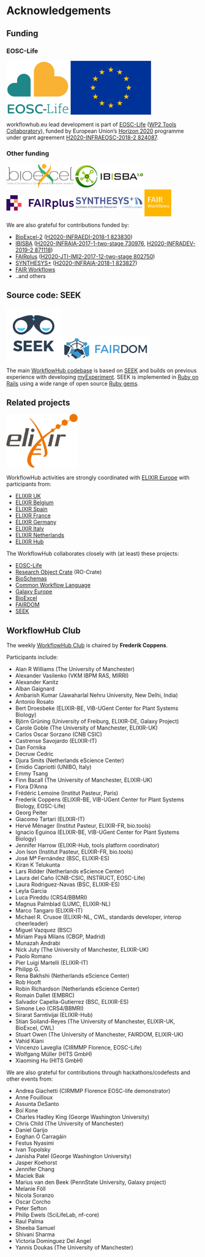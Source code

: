 # Acknowledgements

## Funding

<!-- NOTE: Always update list below AND section on the index.md page -->

### EOSC-Life

<p>
  <a title="EOSC-Life" href="https://www.eosc-life.eu/"><img src="/logo/eosc-life.svg" style="max-height: 10em; max-width: 45%" alt="EOSC-Life" /></a>
  <a rel="http://schema.org/funding" title="H2020-INFRAEOSC-2018-2 824087" href="https://cordis.europa.eu/project/id/824087"><img src="/logo/Flag_of_Europe.svg" style="max-height: 10em; max-width: 45%" alt="EU" /></a>
</p>

workflowhub.eu lead development is part of [EOSC-Life](https://www.eosc-life.eu/) ([WP2 Tools Collaboratory](https://github.com/eosc-life/tools-collaboratory-roadmap)), funded by European Union’s [Horizon 2020](https://ec.europa.eu/programmes/horizon2020/) programme under grant agreement [H2020-INFRAEOSC-2018-2 824087](https://cordis.europa.eu/project/id/824087).  

### Other funding

<p class="logos">
  <a title="BioExcel2" href="https://bioexcel.eu/"><img src="/logo/BioExcel_logo_payoff_cropped.svg" style="max-height: 5em; max-width: 35%; vertical-align: middle" alt="BioExcel" /></a>
  <a title="IBISBA" href="https://www.ibisba.eu/"><img src="/logo/ibisba-logo.png" style="max-height: 5em; max-width: 35%; vertical-align: middle" alt="IBISBA" /></a>
  <a title="FAIRplus" href="https://fairplus-project.eu/"><img src="/logo/fairplus-logo.png" style="max-height: 5em; max-width: 35%; vertical-align: middle" alt="FAIRplus" /></a>
  <a title="SYNTHESYS+" href="https://www.synthesys.info/"><img src="/logo/synthesys-plus-logo-white.png" style="max-height: 5em; max-width: 35%; vertical-align: middle" alt="SYNTHESYS+" /></a>
  <a title="FAIR Workflows" href="https://fair-workflows.github.io/project.html"><img src="/logo/fair-workflows.png" style="max-height: 5em; max-width: 35%; vertical-align: middle" alt="FAIR Workflows" /></a>
</p>

We are also grateful for contributions funded by:
* [BioExcel-2](https://bioexcel.eu/) ([H2020-INFRAEDI-2018-1 823830](https://cordis.europa.eu/project/id/823830))
* [IBISBA](https://www.ibisba.eu/) ([H2020-INFRAIA-2017-1-two-stage 730976](https://cordis.europa.eu/project/id/730976), [H2020-INFRADEV-2019-2 871118](https://cordis.europa.eu/project/id/871118))
* [FAIRplus](https://fairplus-project.eu/) ([H2020-JTI-IMI2-2017-12-two-stage 802750](https://cordis.europa.eu/project/id/802750))
* [SYNTHESYS+](https://www.synthesys.info/) ([H2020-INFRAIA-2018-1 823827](https://cordis.europa.eu/project/id/823827))
* [FAIR Workflows](https://fair-workflows.github.io/project.html)
* ..and others


## Source code: SEEK

<p>
  <a title="SEEK for Science" href="https://seek4science.org/about_us.html"><img src="/logo/seek.svg" style="max-height: 10em; max-width: 45%" alt="SEEK" /></a>
  <a title="FAIRDOM" href="https://fair-dom.org/"><img src="/logo/fairdom-logo-fixed-colours.svg" style="max-height: 10em; max-width: 45%" alt="FAIRDOM" /></a>
</p>

The main [WorkflowHub codebase](https://github.com/seek4science/seek/tree/workflow) is based on [SEEK](https://seek4science.org/about_us.html) and builds on previous experience with developing [myExperiment](https://www.myexperiment.org/about). SEEK is implemented in [Ruby on Rails](https://rubyonrails.org/) using a wide range of open source [Ruby gems](https://github.com/seek4science/seek/blob/workflowhub/Gemfile.lock).

## Related projects

<p>
  <a title="ELIXIR Europe" href="https://elixir-europe.org/"><img src="/logo/ELIXIR_logo_white_background.png" style="max-height: 10em; max-width: 45%" alt="ELIXIR" /></a>
</p>


WorkflowHub activities are strongly coordinated with [ELIXIR Europe](https://elixir-europe.org/) with participants from:
 
 * [ELIXIR UK](https://elixir-europe.org/about-us/who-we-are/nodes/uk)
 * [ELIXIR Belgium](https://elixir-europe.org/about-us/who-we-are/nodes/belgium)
 * [ELIXIR Spain](https://elixir-europe.org/about-us/who-we-are/nodes/spain)
 * [ELIXIR France](https://elixir-europe.org/about-us/who-we-are/nodes/france)
 * [ELIXIR Germany](https://elixir-europe.org/about-us/who-we-are/nodes/germany)
 * [ELIXIR Italy](https://www.elixir-europe.org/about-us/who-we-are/nodes/italy)
 * [ELIXIR Netherlands](https://www.elixir-europe.org/about-us/who-we-are/nodes/netherlands)
 * [ELIXIR Hub](https://elixir-europe.org/about-us/who-we-are/hub)

 The WorkflowHub collaborates closely with (at least) these projects:

 * [EOSC-Life](https://eosc-life.eu/)
 * [Research Object Crate](https://w3id.org/ro/crate) (RO-Crate)
 * [BioSchemas](https://bioschemas.org/)
 * [Common Workflow Language](https://www.commonwl.org/)
 * [Galaxy Europe](https://galaxyproject.eu/)
 * [BioExcel](https://bioexcel.eu/)
 * [FAIRDOM](https://fair-dom.org)
 * [SEEK](https://seek4science.org/)

## WorkflowHub Club

The weekly [WorkflowHub Club](https://s.apache.org/workflowhub-minutes) is chaired by **Frederik Coppens**.

Participants include:

* Alan R Williams (The University of Manchester)
* Alexander Vasilenko (VKM IBPM RAS, MIRRI)
* Alexander Kanitz
* Alban Gaignard
* Ambarish Kumar (Jawaharlal Nehru University, New Delhi, India)
* Antonio Rosato
* Bert Droesbeke (ELIXIR-BE, VIB-UGent Center for Plant Systems Biology)
* Björn Grüning (University of Freiburg, ELIXIR-DE, Galaxy Project)
* Carole Goble (The University of Manchester, ELIXIR-UK)
* Carlos Oscar Sorzano (CNB CSIC)
* Castrense Savojardo (ELIXIR-IT)
* Dan Fornika
* Decruw Cedric
* Djura Smits (Netherlands eScience Center)
* Emidio Capriotti (UNIBO, Italy)
* Emmy Tsang
* Finn Bacall (The University of Manchester, ELIXIR-UK)
* Flora D’Anna
* Frédéric Lemoine (Institut Pasteur, Paris)
* Frederik Coppens (ELIXIR-BE, VIB-UGent Center for Plant Systems Biology, EOSC-Life)
* Georg Peiter
* Giacomo Tartari (ELIXIR-IT)
* Hervé Ménager (Institut Pasteur, ELIXIR-FR, bio.tools)
* Ignacio Eguinoa (ELIXIR-BE, VIB-UGent Center for Plant Systems Biology)
* Jennifer Harrow (ELIXIR-Hub, tools platform coordinator)
* Jon Ison (Institut Pasteur, ELIXIR-FR, bio.tools)
* José Mª Fernández (BSC, ELIXIR-ES)
* Kiran K Telukunta
* Lars Ridder (Netherlands eScience Center)
* Laura del Caño (CNB-CSIC, INSTRUCT, EOSC-Life)
* Laura Rodriguez-Navas (BSC, ELIXIR-ES)
* Leyla Garcia
* Luca Pireddu (CRS4/BBMRI)
* Magnus Palmblad (LUMC, ELIXIR-NL)
* Marco Tangaro (ELIXIR-IT)
* Michael R. Crusoe (ELIXIR-NL, CWL, standards developer, interop cheerleader)
* Miguel Vazquez (BSC)
* Miriam Payá Milans (CBGP, Madrid)
* Munazah Andrabi
* Nick Juty (The University of Manchester, ELIXIR-UK)
* Paolo Romano
* Pier Luigi Martelli (ELIXIR-IT)
* Philipp G.
* Rena Bakhshi (Netherlands eScience Center)
* Rob Hooft
* Robin Richardson (Netherlands eScience Center)
* Romain Dallet (EMBRC)
* Salvador Capella-Gutierrez (BSC, ELIXIR-ES)
* Simone Leo (CRS4/BBMRI)
* Sirarat Sarntivijai (ELIXIR-Hub)
* Stian Soiland-Reyes (The University of Manchester, ELIXIR-UK, BioExcel, CWL)
* Stuart Owen (The University of Manchester, FAIRDOM, ELIXIR-UK)
* Vahid Kiani
* Vincenzo Laveglia (CIRMMP Florence, EOSC-Life)
* Wolfgang Müller (HITS GmbH)
* Xiaoming Hu (HITS GmbH)

We are also grateful for contributions through hackathons/codefests and other events from:

* Andrea Giachetti (CIRMMP Florence EOSC-life demonstrator)
* Anne Fouilloux
* Assunta DeSanto
* Boï Kone
* Charles Hadley King (George Washington University)
* Chris Child (The University of Manchester)
* Daniel Garijo 
* Eoghan Ó Carragáin 
* Festus Nyasimi
* Ivan Topolsky
* Janisha Patel (George Washington University)
* Jasper Koehorst
* Jennifer Chang
* Maciek Bak
* Marius van den Beek (PennState University, Galaxy project)
* Melanie Föll
* Nicola Soranzo
* Oscar Corcho 
* Peter Sefton 
* Philip Ewels (SciLifeLab, nf-core)
* Raul Palma 
* Sheeba Samuel
* Shivani Sharma
* Victoria Dominguez Del Angel
* Yannis Doukas (The University of Manchester)

